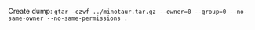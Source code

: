 Create dump:
`gtar -czvf ../minotaur.tar.gz --owner=0 --group=0 --no-same-owner --no-same-permissions .`